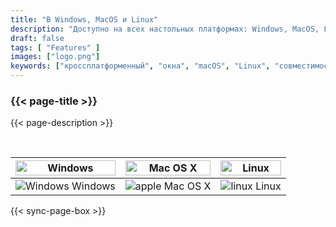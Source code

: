 ```yaml
---
title: "В Windows, MacOS и Linux"
description: "Доступно на всех настольных платформах: Windows, MacOS, Linux"
draft: false
tags: [ "Features" ]
images: ["logo.png"]
keywords: ["кроссплатформенный", "окна", "macOS", "Linux", "совместимость"]
---
```

<!-- header-end -->

### {{< page-title >}} 
{{< page-description >}} 

<br>

| <img src="/cross-platform/tx-win.png" alt="Windows" style="width: 100%;" /> | <img src="/cross-platform/tx-mac.png" alt="Mac OS X" style="width: 100%;" /> | <img src="/cross-platform/tx-linux.png" alt="Linux" style="width: 100%;" /> |
|------------------------------------------------------------------------------|------------------------------------------------------------------------------|----------------------------------------------------------------------------|
| <img src="/images/windows-icon.svg" alt="Windows"   />  Windows             |  <img src="/images/apple-icon.svg" alt="apple"   /> Mac OS X         | <img src="/images/linux-icon.svg" alt="linux"   />  Linux   |

 

 {{< sync-page-box >}}